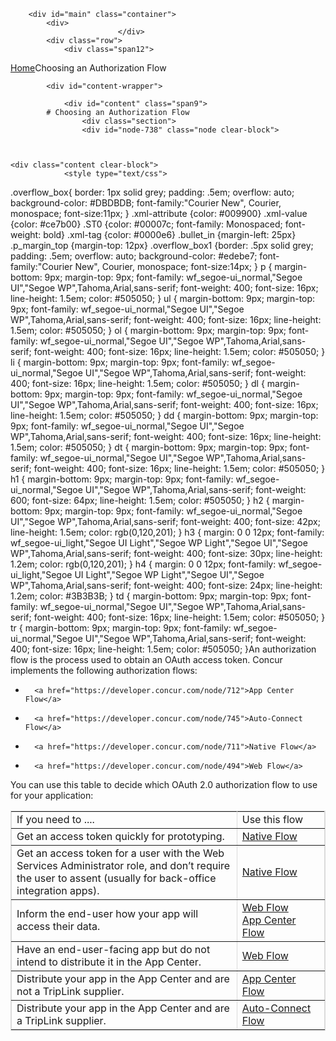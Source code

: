 
        <div id="main" class="container">
            <div>
                            </div>
            <div class="row">
                <div class="span12">
<div class="breadcrumbs"><a href="/">Home</a>Choosing an Authorization Flow</div>
                </div>
            </div>

            <div id="content-wrapper">
<!-- <div class="row"> -->
                <div id="content" class="span9">
            # Choosing an Authorization Flow
                    <div class="section">
                    <div id="node-738" class="node clear-block">


    
    <div class="content clear-block">
                <style type="text/css">
.overflow_box{
border: 1px solid grey;
padding: .5em;
overflow: auto;
background-color: #DBDBDB;
font-family:"Courier New", Courier, monospace;
font-size:11px;
}
.xml-attribute {color: #009900}
.xml-value {color: #ce7b00}
.ST0 {color: #00007c; font-family: Monospaced; font-weight: bold}
.xml-tag {color: #0000e6}
.bullet_in {margin-left: 25px}
.p_margin_top {margin-top: 12px}
.overflow_box1 {border: .5px solid grey;
padding: .5em;
overflow: auto;
background-color: #edebe7;
font-family:"Courier New", Courier, monospace;
font-size:14px;
}
p {
margin-bottom: 9px;
margin-top: 9px;
font-family: wf_segoe-ui_normal,"Segoe UI","Segoe WP",Tahoma,Arial,sans-serif;
font-weight: 400;
font-size: 16px;
line-height: 1.5em;
color: #505050;
}
ul {
margin-bottom: 9px;
margin-top: 9px;
font-family: wf_segoe-ui_normal,"Segoe UI","Segoe WP",Tahoma,Arial,sans-serif;
font-weight: 400;
font-size: 16px;
line-height: 1.5em;
color: #505050;
}
ol {
margin-bottom: 9px;
margin-top: 9px;
font-family: wf_segoe-ui_normal,"Segoe UI","Segoe WP",Tahoma,Arial,sans-serif;
font-weight: 400;
font-size: 16px;
line-height: 1.5em;
color: #505050;
}
li {
margin-bottom: 9px;
margin-top: 9px;
font-family: wf_segoe-ui_normal,"Segoe UI","Segoe WP",Tahoma,Arial,sans-serif;
font-weight: 400;
font-size: 16px;
line-height: 1.5em;
color: #505050;
}
dl {
margin-bottom: 9px;
margin-top: 9px;
font-family: wf_segoe-ui_normal,"Segoe UI","Segoe WP",Tahoma,Arial,sans-serif;
font-weight: 400;
font-size: 16px;
line-height: 1.5em;
color: #505050;
}
dd {
margin-bottom: 9px;
margin-top: 9px;
font-family: wf_segoe-ui_normal,"Segoe UI","Segoe WP",Tahoma,Arial,sans-serif;
font-weight: 400;
font-size: 16px;
line-height: 1.5em;
color: #505050;
}
dt {
margin-bottom: 9px;
margin-top: 9px;
font-family: wf_segoe-ui_normal,"Segoe UI","Segoe WP",Tahoma,Arial,sans-serif;
font-weight: 400;
font-size: 16px;
line-height: 1.5em;
color: #505050;
}
h1 {
margin-bottom: 9px;
margin-top: 9px;
font-family: wf_segoe-ui_normal,"Segoe UI","Segoe WP",Tahoma,Arial,sans-serif;
font-weight: 600;
font-size: 64px;
line-height: 1.5em;
color: #505050;
}
h2 {
    margin-bottom: 9px;
    margin-top: 9px;
    font-family: wf_segoe-ui_normal,"Segoe UI","Segoe WP",Tahoma,Arial,sans-serif;
    font-weight: 400;
    font-size: 42px;
    line-height: 1.5em;
    color: rgb(0,120,201);
}
h3 {
margin: 0 0 12px;
font-family: wf_segoe-ui_light,"Segoe UI Light","Segoe WP Light","Segoe UI","Segoe WP",Tahoma,Arial,sans-serif;
font-weight: 400;
font-size: 30px;
line-height: 1.2em;
color: rgb(0,120,201);
}
h4 {
    margin: 0 0 12px;
    font-family: wf_segoe-ui_light,"Segoe UI Light","Segoe WP Light","Segoe UI","Segoe WP",Tahoma,Arial,sans-serif;
    font-weight: 400;
    font-size: 24px;
    line-height: 1.2em;
    color: #3B3B3B;
}
td {
margin-bottom: 9px;
margin-top: 9px;
font-family: wf_segoe-ui_normal,"Segoe UI","Segoe WP",Tahoma,Arial,sans-serif;
font-weight: 400;
font-size: 16px;
line-height: 1.5em;
color: #505050;
}
tr {
margin-bottom: 9px;
margin-top: 9px;
font-family: wf_segoe-ui_normal,"Segoe UI","Segoe WP",Tahoma,Arial,sans-serif;
font-weight: 400;
font-size: 16px;
line-height: 1.5em;
color: #505050;
}</style>An authorization flow is the process used to obtain an OAuth access token. Concur implements the following authorization flows:

* 
        <a href="https://developer.concur.com/node/712">App Center Flow</a>
* 
        <a href="https://developer.concur.com/node/745">Auto-Connect Flow</a>
* 
        <a href="https://developer.concur.com/node/711">Native Flow</a>
* 
        <a href="https://developer.concur.com/node/494">Web Flow</a>

You can use this table to decide which OAuth 2.0 authorization flow to use for your application:
<table border="1" bordercolor="#dbdbdb" cellpadding="3" cellspacing="0" width="93%">
<tbody>
<tr class="GrayTableHead">
<td font-size="18px" width="72%">
                If you need to ....</td>
<td width="28%">
                Use this flow</td>
</tr>
<tr>
<td>
                Get an access token quickly for prototyping.</td>
<td>
<a href="https://developer.concur.com/node/711">Native Flow</a>
</td>
</tr>
<tr>
<td>
                Get an access token for a user with the Web Services Administrator role, and don&rsquo;t require the user to assent (usually for back-office integration apps).</td>
<td>
                <a href="https://developer.concur.com/node/711">Native Flow</a></td>
</tr>
<tr>
<td>
                Inform the end-user how your app will access their data.</td>
<td>
<a href="https://developer.concur.com/node/494">Web Flow</a><br />
                    <a href="https://developer.concur.com/node/712">App Center Flow</a>
</td>
</tr>
<tr>
<td>
                Have an end-user-facing app but do not intend to distribute it in the App Center.</td>
<td>
                <a href="https://developer.concur.com/node/494">Web Flow</a></td>
</tr>
<tr>
<td>
                Distribute your app in the App Center and are not a TripLink supplier.</td>
<td>
                <a href="https://developer.concur.com/node/712">App Center Flow</a></td>
</tr>
<tr>
<td>
                Distribute your app in the App Center and are a TripLink supplier.</td>
<td>
                <a href="https://developer.concur.com/node/745">Auto-Connect Flow</a></td>
</tr>
</tbody>
</table>

